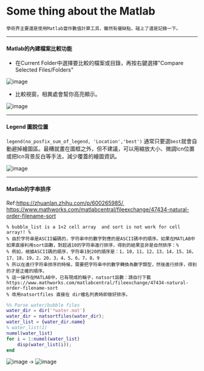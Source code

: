 # Some thing about the Matlab

`學術界主要還是使用Matlab當作數值計算工具，雖然有優缺點，碰上了還是記錄一下。`

* * *

#### Matlab的內建檔案比較功能

* 在Current Folder中選擇要比較的檔案或目錄，再按右鍵選擇"Compare Selected Files/Folders"

![image](https://user-images.githubusercontent.com/18000764/223026565-abb6ea48-6a02-4290-8228-b21c0391decb.png)


* 比較視窗，相異處會幫你高亮顯示。

![image](https://user-images.githubusercontent.com/18000764/223026837-46f5932d-2f73-4bc7-b82f-b7be1b1ef283.png)




* * *
#### Legend 圖說位置

`legend(no_posfix_sum_of_legend, 'Location','best')` 通常只要選`best`就會自動避掉繪圖區。最糟就畫在圖框之外，但不建議，可以用縮放大小、微調lcn位置或把lcn背景反白等手法，減少覆蓋的繪圖資訊。

![image](https://user-images.githubusercontent.com/18000764/223908119-4f40b762-f691-4825-9dae-cea1d893d1f4.png)

***
#### Matlab的字串排序
Ref:https://zhuanlan.zhihu.com/p/600265985/, https://www.mathworks.com/matlabcentral/fileexchange/47434-natural-order-filename-sort

    % bubble_list is a 1×2 cell array  and sort is not work for cell array!! %
    % 由於字符串是ASCII編碼的，字符串中的數字對應的是ASCII碼中的順序。如果在MATLAB中如果直接利用sort函數，對超過10的字符串進行排序，得到的結果並非是自然排序：%
    % 例如，根據ASCII碼的順序，字符串1到20的順序是：1，10，11，12，13，14，15，16，17，18，19，2，20，3，4，5，6，7，8，9
    % 所以在進行字符串排序的時候，需要把字符串中的數字轉換為數字類型，然後進行排序，得到的才是正確的順序。
    % 這一操作在MATLAB中，已有現成的輪子，natsort函數：請自行下載https://www.mathworks.com/matlabcentral/fileexchange/47434-natural-order-filename-sort
    % 改用natsortfiles 直接在 dir檔名列表時即做好排序。


```Matlab
%% Parse water/bubble files
water_dir = dir('*water.mat')
water_dir = natsortfiles(water_dir);
water_list = {water_dir.name}
% water_list(1)
numel(water_list)
for i = 1:numel(water_list)
    disp(water_list(i));
end

```
![image](https://user-images.githubusercontent.com/18000764/223909114-8405aea7-f9bc-4b89-9f41-9094bf96c2bb.png)
 ➩
![image](https://user-images.githubusercontent.com/18000764/223909049-7b82f502-6205-4602-b6f6-2e3517b8e5d9.png)
